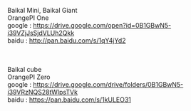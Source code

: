 
Baikal Mini, Baikal Giant<BR>
  OrangePI One<BR>
  google : https://drive.google.com/open?id=0B1GBwN5-i39VZjJsSjdVLUh2Qkk<BR>
  baidu  : http://pan.baidu.com/s/1qY4jYd2<BR> 
  <BR>
  <BR>
 
Baikal cube<BR>
  OrangePI Zero<BR> 
  google : https://drive.google.com/drive/folders/0B1GBwN5-i39VRzNQS28tWlpsTVk<BR>
  baidu  : https://pan.baidu.com/s/1kULEO31<BR>

